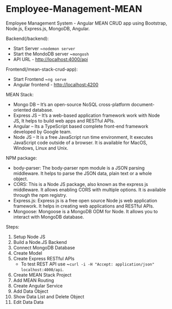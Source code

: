 # Employee-Management-MEAN
Employee Management System - Angular MEAN CRUD app using Bootstrap, Node.js, Express.js, MongoDB, Angular.

Backend(/backend):
<ul>
  <li>Start Server ~<code>nodemon server</code></li>
  <li>Start the MondoDB server ~<code>mongosh</code></li>
  <li>API URL - <a href="http://localhost:4000/api">http://localhost:4000/api</a></li>
</ul>
Frontend(/mean-stack-crud-app):
<ul>
  <li>Start Frontend ~<code>ng serve</code></li>
  <li>Angular frontend - <a href="http://localhost:4200">http://localhost:4200</a></li>
</ul>

MEAN Stack:
<ul>
  <li>Mongo DB – It’s an open-source NoSQL cross-platform document-oriented database.</li>
  <li>Express JS – It’s a web-based application framework work with Node JS, It helps to build web apps and RESTful APIs.</li>
  <li>Angular – Its a TypeScript based complete front-end framework developed by Google team.</li>
  <li>Node JS – It is a free JavaScript run time environment, It executes JavaScript code outside of a browser. It is available for MacOS, Windows, Linux and Unix.</li>
</ul>

NPM package:
<ul>
  <li>body-parser: The body-parser npm module is a JSON parsing middleware. It helps to parse the JSON data, plain text or a whole object.</li>
  <li>CORS: This is a Node JS package, also known as the express js middleware. It allows enabling CORS with multiple options. It is available through the npm registry.</li>
  <li>Express.js: Express js is a free open source Node js web application framework. It helps in creating web applications and RESTful APIs.</li>
  <li>Mongoose: Mongoose is a MongoDB ODM for Node. It allows you to interact with MongoDB database.</li>
</ul>

Steps:
<ol>
  <li>Setup Node JS</li>
  <li>Build a Node.JS Backend</li>
  <li>Connect MongoDB Database</li>
  <li>Create Model</li>
  <li>Create Express RESTful APIs
    <ul>
      <li>To test REST API use ~<code>curl -i -H "Accept: application/json" localhost:4000/api</code>. </li>
    </ul>
  </li>
  <li>Create MEAN Stack Project</li>
  <li>Add MEAN Routing</li>
  <li>Create Angular Service</li>
  <li>Add Data Object</li>
  <li>Show Data List and Delete Object</li>
  <li>Edit Data Data</li>
</ol>











